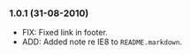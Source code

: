 ### 1.0.1 (31-08-2010)

  * FIX: Fixed link in footer.
  * ADD: Added note re IE8 to `README.markdown`.

